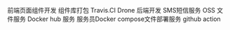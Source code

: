 前端页面组件开发
组件库打包 Travis.CI Drone
后端开发  SMS短信服务  OSS 文件服务 Docker hub 服务  服务员Docker compose文件部署服务  github action